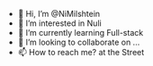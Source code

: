 - 👋 Hi, I’m @NiMilshtein
- 👀 I’m interested in Nuli
- 🌱 I’m currently learning Full-stack
- 💞️ I’m looking to collaborate on ...
- 📫 How to reach me? at the Street

<!---
NiMilshtein/NiMilshtein is a ✨ special ✨ repository because its `README.md` (this file) appears on your GitHub profile.
You can click the Preview link to take a look at your changes.
--->
